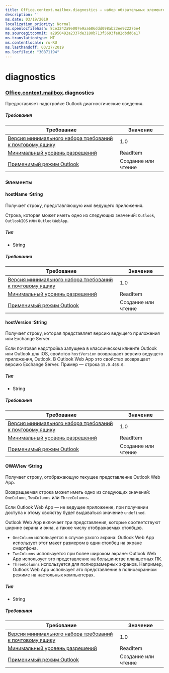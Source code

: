 ```yaml
---
title: Office.context.mailbox.diagnostics — набор обязательных элементов 1.1
description: ''
ms.date: 03/19/2019
localization_priority: Normal
ms.openlocfilehash: 8ce3242a9e007e9aa686ddd098ab23ee922276e4
ms.sourcegitcommit: a2950492a2337de3180b713f5693fe82dbdd6a17
ms.translationtype: MT
ms.contentlocale: ru-RU
ms.lasthandoff: 03/27/2019
ms.locfileid: "30871194"
---
```

# <a name="diagnostics"></a>diagnostics

### <a name="officeofficemdcontextofficecontextmdmailboxofficecontextmailboxmddiagnostics"></a>[Office](Office.md)[.context](Office.context.md)[.mailbox](Office.context.mailbox.md).diagnostics

Предоставляет надстройке Outlook диагностические сведения.

##### <a name="requirements"></a>Требования

|Требование| Значение|
|---|---|
|[Версия минимального набора требований к почтовому ящику](/office/dev/add-ins/reference/requirement-sets/outlook-api-requirement-sets)| 1.0|
|[Минимальный уровень разрешений](/outlook/add-ins/understanding-outlook-add-in-permissions)| ReadItem|
|[Применимый режим Outlook](/outlook/add-ins/#extension-points)| Создание или чтение|

### <a name="members"></a>Элементы

####  <a name="hostname-string"></a>hostName :String

Получает строку, представляющую имя ведущего приложения.

Строка, которая может иметь одно из следующих значений: `Outlook`, `OutlookIOS` или `OutlookWebApp`.

##### <a name="type"></a>Тип

*   String

##### <a name="requirements"></a>Требования

|Требование| Значение|
|---|---|
|[Версия минимального набора требований к почтовому ящику](/office/dev/add-ins/reference/requirement-sets/outlook-api-requirement-sets)| 1.0|
|[Минимальный уровень разрешений](/outlook/add-ins/understanding-outlook-add-in-permissions)| ReadItem|
|[Применимый режим Outlook](/outlook/add-ins/#extension-points)| Создание или чтение|

####  <a name="hostversion-string"></a>hostVersion :String

Получает строку, которая представляет версию ведущего приложения или Exchange Server.

Если почтовая надстройка запущена в классическом клиенте Outlook или Outlook для iOS, свойство `hostVersion` возвращает версию ведущего приложения, Outlook. В Outlook Web App это свойство возвращает версию Exchange Server. Пример — строка `15.0.468.0`.

##### <a name="type"></a>Тип

*   String

##### <a name="requirements"></a>Требования

|Требование| Значение|
|---|---|
|[Версия минимального набора требований к почтовому ящику](/office/dev/add-ins/reference/requirement-sets/outlook-api-requirement-sets)| 1.0|
|[Минимальный уровень разрешений](/outlook/add-ins/understanding-outlook-add-in-permissions)| ReadItem|
|[Применимый режим Outlook](/outlook/add-ins/#extension-points)| Создание или чтение|

####  <a name="owaview-string"></a>OWAView :String

Получает строку, отображающую текущее представление Outlook Web App.

Возвращаемая строка может иметь одно из следующих значений: `OneColumn`, `TwoColumns` или `ThreeColumns`.

Если Outlook Web App — не ведущее приложение, при получении доступа к этому свойству будет выдаваться значение `undefined`.

Outlook Web App включает три представления, которые соответствуют ширине экрана и окна, а также числу отображаемых столбцов.

*   `OneColumn` используется в случае узкого экрана: Outlook Web App использует этот макет размером в один столбец на экране смартфона.
*   `TwoColumns` используется при более широком экране: Outlook Web App использует это представление на большинстве планшетных ПК.
*   `ThreeColumns` используется для полноразмерных экранов. Например, Outlook Web App использует это представление в полноэкранном режиме на настольных компьютерах.

##### <a name="type"></a>Тип

*   String

##### <a name="requirements"></a>Требования

|Требование| Значение|
|---|---|
|[Версия минимального набора требований к почтовому ящику](/office/dev/add-ins/reference/requirement-sets/outlook-api-requirement-sets)| 1.0|
|[Минимальный уровень разрешений](/outlook/add-ins/understanding-outlook-add-in-permissions)| ReadItem|
|[Применимый режим Outlook](/outlook/add-ins/#extension-points)| Создание или чтение|
